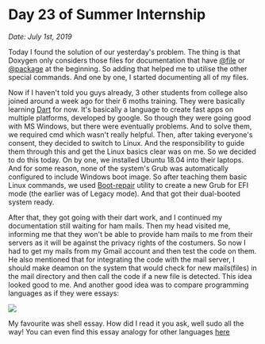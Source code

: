 # Day 23 of Summer Internship

*Date: July 1st, 2019*

Today I found the solution of our yesterday's problem. The thing is that Doxygen only considers those files for documentation that have [@file](http://doxygen.nl/manual/commands.html#cmdfile) or [@package](http://doxygen.nl/manual/commands.html#cmdpackage) at the beginning. So adding that helped me to utilise the other special commands. And one by one, I started documenting all of my files.

Now if I haven't told you guys already, 3 other students from college also joined around a week ago for their 6 moths training. They were basically learning [Dart](https://dart.dev/) for now. It's basically a language to create fast apps on multiple platforms, developed by google. So though they were going good with MS Windows, but there were eventually problems. And to solve them, we required cmd which wasn't really helpful. Then, after taking everyone's consent, they decided to switch to Linux. And the responsibility to guide them through this and get the Linux basics clear was on me. So we decided to do this today. On by one, we installed Ubuntu 18.04 into their laptops. And for some reason, none of the system's Grub was automatically configured to include Windows boot image. So after teaching them basic Linux commands, we used [Boot-repair](https://help.ubuntu.com/community/Boot-Repair) utility to create a new Grub for EFI mode (the earlier was of Legacy mode). And that got their dual-booted system ready.

After that, they got going with their dart work, and I continued my documentation still waiting for ham mails. Then my head visited me, informing me that they won't be able to provide ham mails to me from their servers as it will be against the privacy rights of the costumers. So now I had to get my mails from my Gmail account and then test the code on them. He also mentioned that for integrating the code with the mail server, I should make deamon on the system that would check for new mails(files) in the mail directory and then call the code if a new file is detected. This idea looked good to me. And another good idea was to compare programming languages as if they were essays:

![](https://external-preview.redd.it/CjZOp8TpXqT5nmKPemBC_Ad0GedT6UMVyOXAd549cH4.jpg)

My favourite was shell essay. How did I read it you ask, well sudo all the way!
You can even find this essay analogy for other languages [here](https://www.reddit.com/r/programming/comments/fqtqk/if_programming_languages_were_essays/)
